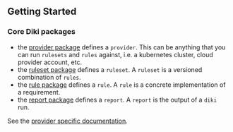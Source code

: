 ## Getting Started

### Core Diki packages

- the [provider package](../../pkg/provider/) defines a `provider`. This can be anything that you can run `rulesets` and `rules` against, i.e. a kubernetes cluster, cloud provider account, etc.
- the [ruleset package](../../pkg/ruleset/) defines a `ruleset`. A `ruleset` is a versioned combination of `rules`.
- the [rule package](../../pkg/rule/) defines a `rule`. A `rule` is a concrete implementation of a requirement.
- the [report package](../../pkg/report/) defines a `report`. A `report` is the output of a `diki` run.

See the [provider specific documentation](../providers/).
